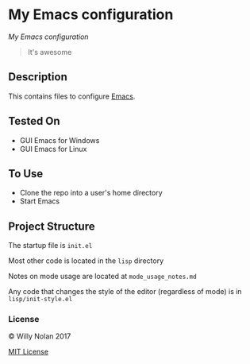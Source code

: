# My Emacs configuration
*My Emacs configuration*

> It's awesome

## Description
This contains files to configure [Emacs](https://www.gnu.org/software/emacs/).

## Tested On
- GUI Emacs for Windows
- GUI Emacs for Linux

## To Use
- Clone the repo into a user's home directory
- Start Emacs

## Project Structure
The startup file is `init.el`

Most other code is located in the `lisp` directory

Notes on mode usage are located at `mode_usage_notes.md`

Any code that changes the style of the editor (regardless of mode) is in `lisp/init-style.el`

### License
:copyright: Willy Nolan 2017

[MIT License](LICENSE.txt)

